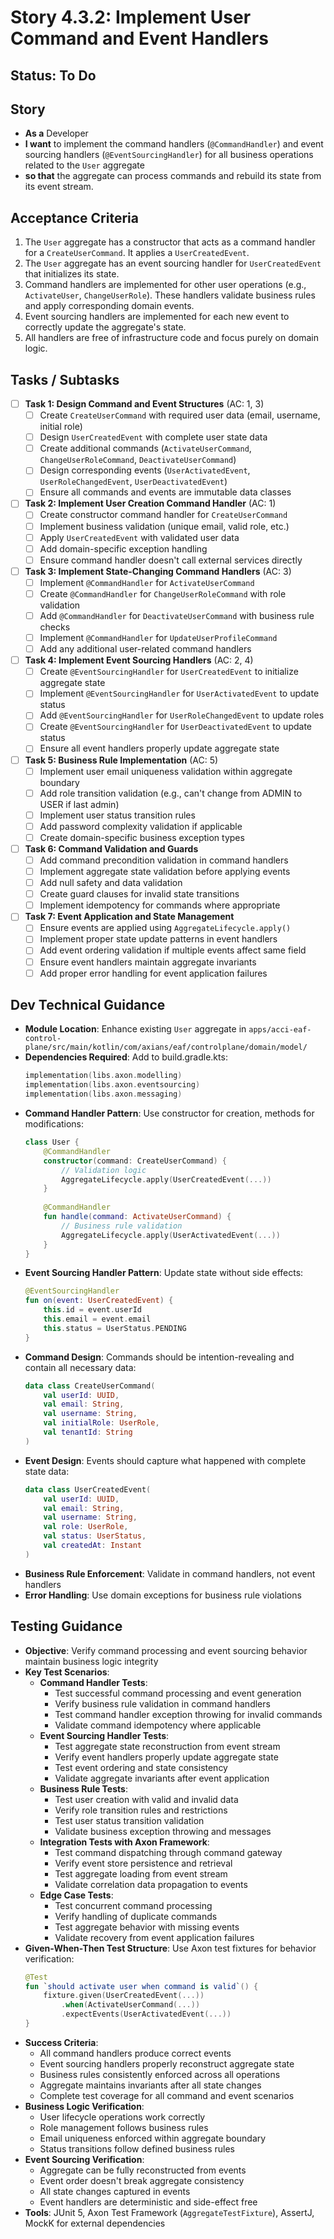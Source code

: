 # Story 4.3.2: Implement User Command and Event Handlers

## Status: To Do

## Story
- **As a** Developer
- **I want** to implement the command handlers (`@CommandHandler`) and event sourcing handlers (`@EventSourcingHandler`) for all business operations related to the `User` aggregate
- **so that** the aggregate can process commands and rebuild its state from its event stream.

## Acceptance Criteria
1. The `User` aggregate has a constructor that acts as a command handler for a `CreateUserCommand`. It applies a `UserCreatedEvent`.
2. The `User` aggregate has an event sourcing handler for `UserCreatedEvent` that initializes its state.
3. Command handlers are implemented for other user operations (e.g., `ActivateUser`, `ChangeUserRole`). These handlers validate business rules and apply corresponding domain events.
4. Event sourcing handlers are implemented for each new event to correctly update the aggregate's state.
5. All handlers are free of infrastructure code and focus purely on domain logic.

## Tasks / Subtasks

- [ ] **Task 1: Design Command and Event Structures** (AC: 1, 3)
  - [ ] Create `CreateUserCommand` with required user data (email, username, initial role)
  - [ ] Design `UserCreatedEvent` with complete user state data
  - [ ] Create additional commands (`ActivateUserCommand`, `ChangeUserRoleCommand`, `DeactivateUserCommand`)
  - [ ] Design corresponding events (`UserActivatedEvent`, `UserRoleChangedEvent`, `UserDeactivatedEvent`)
  - [ ] Ensure all commands and events are immutable data classes

- [ ] **Task 2: Implement User Creation Command Handler** (AC: 1)
  - [ ] Create constructor command handler for `CreateUserCommand`
  - [ ] Implement business validation (unique email, valid role, etc.)
  - [ ] Apply `UserCreatedEvent` with validated user data
  - [ ] Add domain-specific exception handling
  - [ ] Ensure command handler doesn't call external services directly

- [ ] **Task 3: Implement State-Changing Command Handlers** (AC: 3)
  - [ ] Implement `@CommandHandler` for `ActivateUserCommand`
  - [ ] Create `@CommandHandler` for `ChangeUserRoleCommand` with role validation
  - [ ] Add `@CommandHandler` for `DeactivateUserCommand` with business rule checks
  - [ ] Implement `@CommandHandler` for `UpdateUserProfileCommand`
  - [ ] Add any additional user-related command handlers

- [ ] **Task 4: Implement Event Sourcing Handlers** (AC: 2, 4)
  - [ ] Create `@EventSourcingHandler` for `UserCreatedEvent` to initialize aggregate state
  - [ ] Implement `@EventSourcingHandler` for `UserActivatedEvent` to update status
  - [ ] Add `@EventSourcingHandler` for `UserRoleChangedEvent` to update roles
  - [ ] Create `@EventSourcingHandler` for `UserDeactivatedEvent` to update status
  - [ ] Ensure all event handlers properly update aggregate state

- [ ] **Task 5: Business Rule Implementation** (AC: 5)
  - [ ] Implement user email uniqueness validation within aggregate boundary
  - [ ] Add role transition validation (e.g., can't change from ADMIN to USER if last admin)
  - [ ] Implement user status transition rules
  - [ ] Add password complexity validation if applicable
  - [ ] Create domain-specific business exception types

- [ ] **Task 6: Command Validation and Guards**
  - [ ] Add command precondition validation in command handlers
  - [ ] Implement aggregate state validation before applying events
  - [ ] Add null safety and data validation
  - [ ] Create guard clauses for invalid state transitions
  - [ ] Implement idempotency for commands where appropriate

- [ ] **Task 7: Event Application and State Management**
  - [ ] Ensure events are applied using `AggregateLifecycle.apply()`
  - [ ] Implement proper state update patterns in event handlers
  - [ ] Add event ordering validation if multiple events affect same field
  - [ ] Ensure event handlers maintain aggregate invariants
  - [ ] Add proper error handling for event application failures

## Dev Technical Guidance

- **Module Location**: Enhance existing `User` aggregate in `apps/acci-eaf-control-plane/src/main/kotlin/com/axians/eaf/controlplane/domain/model/`
- **Dependencies Required**: Add to build.gradle.kts:
  ```kotlin
  implementation(libs.axon.modelling)
  implementation(libs.axon.eventsourcing)
  implementation(libs.axon.messaging)
  ```
- **Command Handler Pattern**: Use constructor for creation, methods for modifications:
  ```kotlin
  class User {
      @CommandHandler
      constructor(command: CreateUserCommand) {
          // Validation logic
          AggregateLifecycle.apply(UserCreatedEvent(...))
      }
      
      @CommandHandler
      fun handle(command: ActivateUserCommand) {
          // Business rule validation
          AggregateLifecycle.apply(UserActivatedEvent(...))
      }
  }
  ```
- **Event Sourcing Handler Pattern**: Update state without side effects:
  ```kotlin
  @EventSourcingHandler
  fun on(event: UserCreatedEvent) {
      this.id = event.userId
      this.email = event.email
      this.status = UserStatus.PENDING
  }
  ```
- **Command Design**: Commands should be intention-revealing and contain all necessary data:
  ```kotlin
  data class CreateUserCommand(
      val userId: UUID,
      val email: String,
      val username: String,
      val initialRole: UserRole,
      val tenantId: String
  )
  ```
- **Event Design**: Events should capture what happened with complete state data:
  ```kotlin
  data class UserCreatedEvent(
      val userId: UUID,
      val email: String,
      val username: String,
      val role: UserRole,
      val status: UserStatus,
      val createdAt: Instant
  )
  ```
- **Business Rule Enforcement**: Validate in command handlers, not event handlers
- **Error Handling**: Use domain exceptions for business rule violations

## Testing Guidance

- **Objective**: Verify command processing and event sourcing behavior maintain business logic integrity
- **Key Test Scenarios**:
  - **Command Handler Tests**:
    - Test successful command processing and event generation
    - Verify business rule validation in command handlers
    - Test command handler exception throwing for invalid commands
    - Validate command idempotency where applicable
  - **Event Sourcing Handler Tests**:
    - Test aggregate state reconstruction from event stream
    - Verify event handlers properly update aggregate state
    - Test event ordering and state consistency
    - Validate aggregate invariants after event application
  - **Business Rule Tests**:
    - Test user creation with valid and invalid data
    - Verify role transition rules and restrictions
    - Test user status transition validation
    - Validate business exception throwing and messages
  - **Integration Tests with Axon Framework**:
    - Test command dispatching through command gateway
    - Verify event store persistence and retrieval
    - Test aggregate loading from event stream
    - Validate correlation data propagation to events
  - **Edge Case Tests**:
    - Test concurrent command processing
    - Verify handling of duplicate commands
    - Test aggregate behavior with missing events
    - Validate recovery from event application failures
- **Given-When-Then Test Structure**: Use Axon test fixtures for behavior verification:
  ```kotlin
  @Test
  fun `should activate user when command is valid`() {
      fixture.given(UserCreatedEvent(...))
          .when(ActivateUserCommand(...))
          .expectEvents(UserActivatedEvent(...))
  }
  ```
- **Success Criteria**: 
  - All command handlers produce correct events
  - Event sourcing handlers properly reconstruct aggregate state
  - Business rules consistently enforced across all operations
  - Aggregate maintains invariants after all state changes
  - Complete test coverage for all command and event scenarios
- **Business Logic Verification**:
  - User lifecycle operations work correctly
  - Role management follows business rules
  - Email uniqueness enforced within aggregate boundary
  - Status transitions follow defined business rules
- **Event Sourcing Verification**:
  - Aggregate can be fully reconstructed from events
  - Event order doesn't break aggregate consistency
  - All state changes captured in events
  - Event handlers are deterministic and side-effect free
- **Tools**: JUnit 5, Axon Test Framework (`AggregateTestFixture`), AssertJ, MockK for external dependencies
